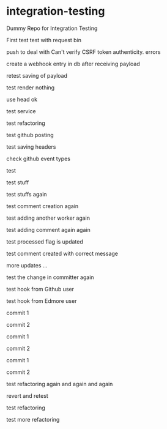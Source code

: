 # integration-testing
Dummy Repo for Integration Testing

First test
test with request bin

push to deal with Can't verify CSRF token authenticity. errors

create a webhook entry in db after receiving payload

retest saving of payload

test render nothing

use head ok

test service

test refactoring 

test github posting

test saving headers

check github event types

test

test stuff

test stuffs again

test comment creation again

test adding another worker again

test adding comment again again

test processed flag is updated



test comment created with correct message

more updates ...


test the change in committer again

test hook from Github user

test hook from Edmore user

commit 1

commit 2

commit 1

commit 2

commit 1

commit 2

test refactoring again and again and again

revert and retest

test refactoring

test more refactoring
